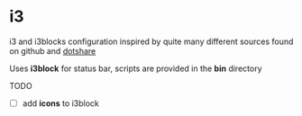 # i3
i3 and i3blocks configuration inspired by quite many different sources found on github and [dotshare](http://dotshare.it/category/wms/i3)

Uses **i3block** for status bar,  scripts are provided in the **bin** directory

TODO
* [ ] add **icons** to i3block
